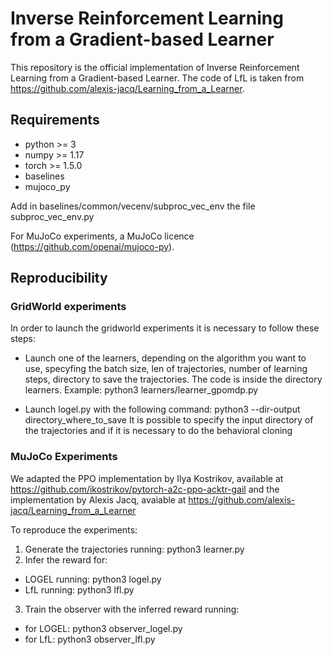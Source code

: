 # Inverse Reinforcement Learning from a Gradient-based Learner

This repository is the official implementation of Inverse Reinforcement Learning from a Gradient-based Learner.
The code of LfL is taken from https://github.com/alexis-jacq/Learning_from_a_Learner.

## Requirements

- python >= 3
- numpy >= 1.17
- torch >= 1.5.0
- baselines
- mujoco_py

Add in baselines/common/vecenv/subproc_vec_env the file subproc_vec_env.py

For MuJoCo experiments, a MuJoCo licence (https://github.com/openai/mujoco-py).

## Reproducibility

### GridWorld experiments

In order to launch the gridworld experiments it is necessary to follow these steps:
- Launch one of the learners, depending on the algorithm you want to use, specyfing the batch size, len of trajectories, number of learning steps, directory to save the trajectories. The code is inside the directory learners.
    Example: python3 learners/learner_gpomdp.py

- Launch logel.py with the following command:
    python3 --dir-output directory_where_to_save
    It is possible to specify the input directory of the trajectories and if it is necessary to do the behavioral cloning
    
### MuJoCo Experiments

We adapted the PPO implementation by Ilya Kostrikov, available at https://github.com/ikostrikov/pytorch-a2c-ppo-acktr-gail and the implementation by Alexis Jacq, avaiable at https://github.com/alexis-jacq/Learning_from_a_Learner

To reproduce the experiments:
1. Generate the trajectories running: python3 learner.py
2. Infer the reward for:
- LOGEL running: python3 logel.py
- LfL running: python3 lfl.py

3. Train the observer with the inferred reward running:
- for LOGEL: python3 observer_logel.py
- for LfL: python3 observer_lfl.py



